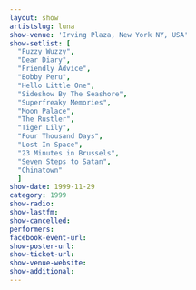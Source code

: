```yaml
---
layout: show
artistslug: luna
show-venue: 'Irving Plaza, New York NY, USA'
show-setlist: [
  "Fuzzy Wuzzy",
  "Dear Diary",
  "Friendly Advice",
  "Bobby Peru",
  "Hello Little One",
  "Sideshow By The Seashore",
  "Superfreaky Memories",
  "Moon Palace",
  "The Rustler",
  "Tiger Lily",
  "Four Thousand Days",
  "Lost In Space",
  "23 Minutes in Brussels",
  "Seven Steps to Satan",
  "Chinatown"
  ]
show-date: 1999-11-29
category: 1999
show-radio: 
show-lastfm: 
show-cancelled: 
performers: 
facebook-event-url: 
show-poster-url: 
show-ticket-url: 
show-venue-website: 
show-additional: 
---
```


